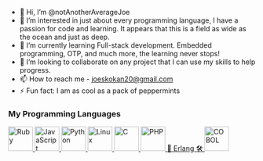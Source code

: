 - 👋 Hi, I’m @notAnotherAverageJoe
- 👀 I’m interested in just about every programming language, I have a passion for code and learning.
  It appears that this is a field as wide as the ocean and just as deep.
- 🌱 I’m currently learning Full-stack development. Embedded programming, OTP, and much more, the learning never stops!
- 💞️ I’m looking to collaborate on any project that I can use my skills to help progress.
- 📫 How to reach me - joeskokan20@gmail.com
- ⚡ Fun fact: I am as cool as a pack of peppermints

### My Programming Languages

<a href="https://www.ruby-lang.org/">
    <img src="https://upload.wikimedia.org/wikipedia/commons/7/73/Ruby_logo.svg" alt="Ruby" width="50" />
</a>
<a href="https://developer.mozilla.org/en-US/docs/Web/JavaScript">
    <img src="https://upload.wikimedia.org/wikipedia/commons/6/6a/JavaScript-logo.png" alt="JavaScript" width="50" />
</a>
<a href="https://www.python.org/">
    <img src="https://upload.wikimedia.org/wikipedia/commons/c/c3/Python-logo-notext.svg" alt="Python" width="50" />
</a>

<a href="https://www.kernel.org/">
    <img src="https://upload.wikimedia.org/wikipedia/commons/a/af/Tux.png" alt="Linux" width="50" />
</a>

<a href="https://en.wikipedia.org/wiki/C_(programming_language)">
    <img src="https://upload.wikimedia.org/wikipedia/commons/3/35/The_C_Programming_Language_logo.svg" alt="C" width="50" />
</a>
<a href="https://www.php.net/">
    <img src="https://upload.wikimedia.org/wikipedia/commons/2/27/PHP-logo.svg" alt="PHP" width="50" />
</a>
<a href="https://www.erlang.org/" width="50">
    🚀 Erlang 🛠️
</a>

<a href="https://en.wikipedia.org/wiki/COBOL">
    <img src="https://via.placeholder.com/150?text=COBOL" alt="COBOL" width="50" />
</a>

<!---
notAnotherAverageJoe/notAnotherAverageJoe is a ✨ special ✨ repository because its `README.md` (this file) appears on your GitHub profile.
You can click the Preview link to take a look at your changes.
--->
